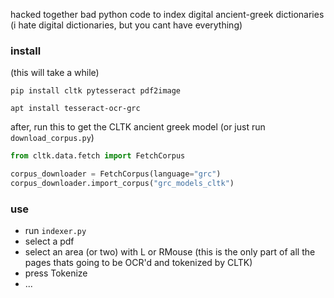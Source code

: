 hacked together bad python code to index digital ancient-greek dictionaries (i hate digital dictionaries, but you cant have everything)

### install
(this will take a while)

    pip install cltk pytesseract pdf2image

    apt install tesseract-ocr-grc

after, run this to get the CLTK ancient greek model (or just run `download_corpus.py`)

```python
from cltk.data.fetch import FetchCorpus

corpus_downloader = FetchCorpus(language="grc")
corpus_downloader.import_corpus("grc_models_cltk")
```

### use
- run `indexer.py`
- select a pdf
- select an area (or two) with L or RMouse (this is the only part of all the pages thats going to be OCR'd and tokenized by CLTK)
- press Tokenize
- ...